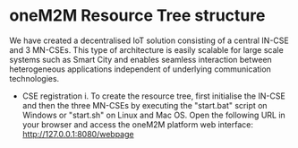 # oneM2M Resource Tree structure
We have created a decentralised IoT solution consisting of a central IN-CSE and 3 MN-CSEs. This type of architecture is easily scalable for large scale systems
such as Smart City and enables seamless interaction between heterogeneous applications independent of underlying communication technologies.

* CSE registration 
i. To create the resource tree, first initialise the IN-CSE and then the three MN-CSEs by executing the "start.bat" script on Windows or "start.sh" on Linux and Mac OS.
Open the following URL in your browser and access the oneM2M platform web interface: http://127.0.0.1:8080/webpage 

